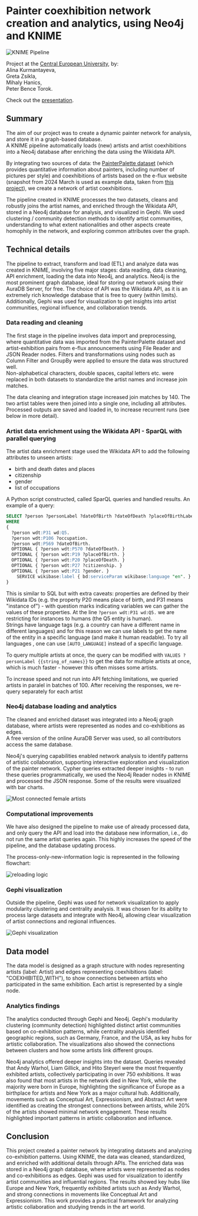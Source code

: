 # Painter coexhibition network creation and analytics, using Neo4j and KNIME

![KNIME Pipeline](imgs/workflow/workflow.svg)

Project at the [Central European University](https://www.ceu.edu/), by:<br>
Alina Kurmantayeva, <br>
Greta Zsikla, <br>
Mihaly Hanics, <br>
Peter Bence Torok.

Check out the [presentation](Presentation.pdf).

## Summary

The aim of our project was to create a dynamic painter network for analysis, and store it in a graph-based database.<br>
A KNIME pipeline automatically loads (new) artists and artist coexhibitions into a Neo4j database after enriching the data using the Wikidata API.<br>

By integrating two sources of data: the [PainterPalette dataset](https://github.com/me9hanics/PainterPalette) (which provides quantitative information about painters, including number of pictures per style) and coexhibitions of artists based on the e-flux website (snapshot from 2024 March is used as example data, taken from [this project](https://github.com/me9hanics/e-flux_scraping_coexhibition_networks?tab=readme-ov-file#coexhibition-network)), we create a network of artist coexhibitions.

The pipeline created in KNIME processes the two datasets, cleans and robustly joins the artist names, and enriched through the Wikidata API, stored in a Neo4j database for analysis, and visualized in Gephi. We used clustering / community detection methods to identify artist communities, understanding to what extent nationalities and other aspects create homophily in the network, and exploring common attributes over the graph.

## Technical details

The pipeline to extract, transform and load (ETL) and analyze data was created in KNIME, involving five major stages: data reading, data cleaning, API enrichment, loading the data into Neo4j, and analytics. Neo4j is the most prominent graph database, ideal for storing our network using their AuraDB Server, for free. The choice of API was the Wikidata API, as it is an extremely rich knowledge database that is free to query (within limits). Additionally, Gephi was used for visualization to get insights into artist communities, regional influence, and collaboration trends.

### Data reading and cleaning

The first stage in the pipeline involves data import and preprocessing, where quantitative data was imported from the PainterPalette dataset and artist-exhibition pairs from e-flux announcements using File Reader and JSON Reader nodes. Filters and transformations using nodes such as Column Filter and GroupBy were applied to ensure the data was structured well.<br>
Non-alphabetical characters, double spaces, capital letters etc. were replaced in both datasets to standardize the artist names and increase join matches.

The data cleaning and integration stage  increased join matches by 140. The two artist tables were then joined into a single one, including all attributes. Processed outputs are saved and loaded in, to increase recurrent runs (see below in more detail).

### Artist data enrichment using the Wikidata API - SparQL with parallel querying

The artist data enrichment stage used the Wikidata API to add the following attributes to unseen artists:

- birth and death dates and places
- citizenship
- gender
- list of occupations 
 
A Python script constructed, called SparQL queries and handled results. An example of a query:

```sql
SELECT ?person ?personLabel ?dateOfBirth ?dateOfDeath ?placeOfBirthLabel ?placeOfDeathLabel ?citizenshipLabel ?genderLabel ?occupationLabel
WHERE
{
  ?person wdt:P31 wd:Q5.
  ?person wdt:P106 ?occupation.
  ?person wdt:P569 ?dateOfBirth.
  OPTIONAL { ?person wdt:P570 ?dateOfDeath. }
  OPTIONAL { ?person wdt:P19 ?placeOfBirth. }
  OPTIONAL { ?person wdt:P20 ?placeOfDeath. }
  OPTIONAL { ?person wdt:P27 ?citizenship. }
  OPTIONAL { ?person wdt:P21 ?gender. }
    SERVICE wikibase:label { bd:serviceParam wikibase:language "en". }
}
```

This is similar to SQL but with extra caveats: properties are defined by their Wikidata IDs (e.g. the property P20 means place of birth, and P31 means "instance of") - with question marks indicating variables we can gather the values of these properties. At the line `?person wdt:P31 wd:Q5.` we are restricting for instances to humans (the Q5 entity is human).<br>
Strings have language tags (e.g. a country can have a different name in different languages) and for this reason we can use labels to get the name of the entity in a specific language (and make it human readable). To try all languages , one can use `[AUTO_LANGUAGE]` instead of a specific language.

To query multiple artists at once, the query can be modified with `VALUES ?personLabel {{string_of_names}}` to get the data for multiple artists at once, which is much faster - however this often misses some artists.

To increase speed and not run into API fetching limitations, we queried artists in paralel in batches of 100. After receiving the responses, we re-query separately for each artist 

### Neo4j database loading and analytics
The cleaned and enriched dataset was integrated into a Neo4j graph database, where artists were represented as nodes and co-exhibitions as edges.<br>
A free version of the online AuraDB Server was used, so all contributors access the same database.

Neo4j's querying capabilities enabled network analysis to identify patterns of artistic collaboration, supporting interactive exploration and visualization of the painter network. Cypher queries extracted deeper insights - to run these queries programmatically, we used the Neo4j Reader nodes in KNIME and processed the JSON response. Some of the results were visualized with bar charts.

![Most connected female artists](imgs/analytics/most_connected_female_artists.png)

### Computational improvements
We have also designed the pipeline to make use of already processed data, and only query the API and load into the database new information, i.e., do not run the same artist queries again. This highly increases the speed of the pipeline, and the database updating process.

The process-only-new-information logic is represented in the following flowchart:

![reloading logic](imgs/knime_reruns_logic.svg)

### Gephi visualization

Outside the pipeline, Gephi was used for network visualization to apply modularity clustering and centrality analysis. It was chosen for its ability to process large datasets and integrate with Neo4j, allowing clear visualization of artist connections and regional influences.

![Gephi visualization](imgs/network_viz.png)

## Data model

The data model is designed as a graph structure with nodes representing artists (label: Artist) and edges representing coexhibitions (label: "COEXHIBITED_WITH"), to show connections between artists who participated in the same exhibition. Each artist is represented by a single node.

### Analytics findings

The analytics conducted through Gephi and Neo4j. Gephi's modularity clustering (community detection) highlighted distinct artist communities based on co-exhibition patterns, while centrality analysis identified geographic regions, such as Germany, France, and the USA, as key hubs for artistic collaboration. The visualizations also showed the connections between clusters and how some artists link different groups.

Neo4j analytics offered deeper insights into the dataset. Queries revealed that Andy Warhol, Liam Gillick, and Hito Steyerl were the most frequently exhibited artists, collectively participating in over 750 exhibitions. It was also found that most artists in the network died in New York, while the majority were born in Europe, highlighting the significance of Europe as a birthplace for artists and New York as a major cultural hub. Additionally, movements such as Conceptual Art, Expressionism, and Abstract Art were identified as creating the strongest connections between artists, while 20% of the artists showed minimal network engagement. These results highlighted important patterns in artistic collaboration and influence.

## Conclusion

This project created a painter network by integrating datasets and analyzing co-exhibition patterns. Using KNIME, the data was cleaned, standardized, and enriched with additional details through APIs. The enriched data was stored in a Neo4j graph database, where artists were represented as nodes and co-exhibitions as edges. Gephi was used for visualization to identify artist communities and influential regions. The results showed key hubs like Europe and New York, frequently exhibited artists such as Andy Warhol, and strong connections in movements like Conceptual Art and Expressionism. This work provides a practical framework for analyzing artistic collaboration and studying trends in the art world.

